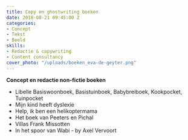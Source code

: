 ```yaml
---
title: Copy en ghostwriting boeken
date: 2018-08-21 09:45:00 Z
categories:
- Concept
- Tekst
- Beeld
skills:
- Redactie & copywriting
- Content consultancy
cover_photo: "/uploads/boeken_eva-de-geyter.png"
---
```


**Concept en redactie non-fictie boeken**

* Libelle Basiswoonboek, Basistuinboek, Babybreiboek, Kookpocket, Tuinpocket
* Mijn kind heeft dyslexie
* Help, ik ben een helikoptermama
* Het boek van Peeters en Pichal
* Villas Frank Missotten
* In het spoor van Wabi - by Axel Vervoort